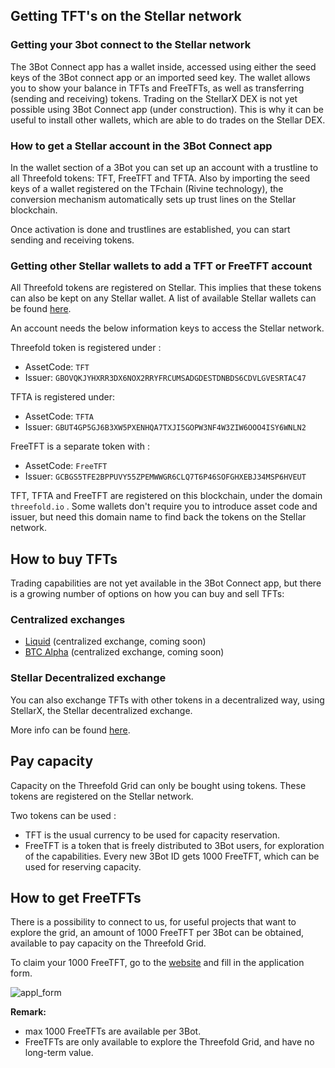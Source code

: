 ## Getting TFT's on the Stellar network

<!--
TODO Generic description to get yourself / your 3bot.connect on the stellar network and get (free) TFT's
-->

### Getting your 3bot connect to the Stellar network

The 3Bot Connect app has a wallet inside, accessed using either the seed keys of the 3Bot connect app or an imported seed key. 
The wallet allows you to show your balance in TFTs and FreeTFTs, as well as transferring (sending and receiving) tokens. 
Trading on the StellarX DEX is not yet possible using 3Bot Connect app (under construction). This is why it can be useful to install other wallets, which are able to do trades on the Stellar DEX. 

### How to get a Stellar account in the 3Bot Connect app

In the wallet section of a 3Bot you can set up an account with a trustline to all Threefold tokens: TFT, FreeTFT and TFTA. 
Also by importing the seed keys of a wallet registered on the TFchain (Rivine technology), the conversion mechanism automatically sets up trust lines on the Stellar blockchain. 

Once activation is done and trustlines are established, you can start sending and receiving tokens. 

### Getting other Stellar wallets to add a TFT or FreeTFT account

All Threefold tokens are registered on Stellar. This implies that these tokens can also be kept on any Stellar wallet.
A list of available Stellar wallets can be found [here](https://www.stellar.org/ecosystem/projects?tab=wallets#directory). 

An account needs the below information keys to access the Stellar network. 

Threefold token is registered under : 

- AssetCode: `TFT`
- Issuer: `GBOVQKJYHXRR3DX6NOX2RRYFRCUMSADGDESTDNBDS6CDVLGVESRTAC47`

TFTA is registered under:

- AssetCode: `TFTA`
- Issuer: `GBUT4GP5GJ6B3XW5PXENHQA7TXJI5GOPW3NF4W3ZIW6OOO4ISY6WNLN2`

FreeTFT is a separate token with : 

- AssetCode: `FreeTFT`
- Issuer: `GCBGS5TFE2BPPUVY55ZPEMWWGR6CLQ7T6P46SOFGHXEBJ34MSP6HVEUT`

TFT, TFTA and FreeTFT are registered on this blockchain, under the domain `threefold.io` . Some wallets don't require you to introduce asset code and issuer, but need this domain name to find back the tokens on the Stellar network.

## How to buy TFTs

Trading capabilities are not yet available in the 3Bot Connect app, but there is a growing number of options on how you can buy and sell TFTs:

### Centralized exchanges

- [Liquid](https://www.liquid.com/) (centralized exchange, coming soon)
- [BTC Alpha](https://btc-alpha.com/en/) (centralized exchange, coming soon)

### Stellar Decentralized exchange

You can also exchange TFTs with other tokens in a decentralized way, using StellarX, the Stellar decentralized exchange. 

More info can be found [here](tft_stellarx.md).

## Pay capacity

Capacity on the Threefold Grid can only be bought using tokens. These tokens are registered on the Stellar network. 

Two tokens can be used : 

- TFT is the usual currency to be used for capacity reservation. 
- FreeTFT is a token that is freely distributed to 3Bot users, for exploration of the capabilities. Every new 3Bot ID gets 1000 FreeTFT, which can be used for reserving capacity.

## How to get FreeTFTs

There is a possibility to connect to us, for useful projects that want to explore the grid, an amount of 1000 FreeTFT per 3Bot can be obtained, available to pay capacity on the Threefold Grid. 

To claim your 1000 FreeTFT, go to the [website](https://www.getfreetft.threefold.io) and fill in the application form.

![appl_form](getfreetft_application_form.png ':size=500x620')

<!--- TODO add FreeTFT faucet website, testnet already available :
https://testnet.threefold.io/threefoldfoundation/stellar_faucet --->

<b/> Remark: </b> 

- max 1000 FreeTFTs are available per 3Bot. 
- FreeTFTs are only available to explore the Threefold Grid, and have no long-term value. 

